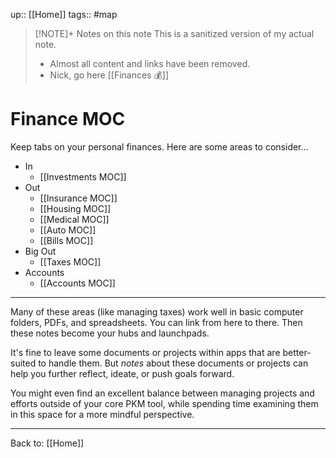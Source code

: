 up:: [[Home]]
tags:: #map  

> [!NOTE]+ Notes on this note
> This is a sanitized version of my actual note. 
> - Almost all content and links have been removed.
> - Nick, go here [[Finances 💰]]

# Finance MOC
Keep tabs on your personal finances. Here are some areas to consider...

- In
	- [[Investments MOC]]
- Out
	- [[Insurance MOC]]
	- [[Housing MOC]]
	- [[Medical MOC]]
	- [[Auto MOC]]
	- [[Bills MOC]]
- Big Out
	- [[Taxes MOC]]
- Accounts
	- [[Accounts MOC]]

---

Many of these areas (like managing taxes) work well in basic computer folders, PDFs, and spreadsheets. You can link from here to there. Then these notes become your hubs and launchpads. 

It's fine to leave some documents or projects within apps that are better-suited to handle them. But *notes* about these documents or projects can help you further reflect, ideate, or push goals forward. 

You might even find an excellent balance between managing projects and efforts outside of your core PKM tool, while spending time examining them in this space for a more mindful perspective.

---

Back to: [[Home]]